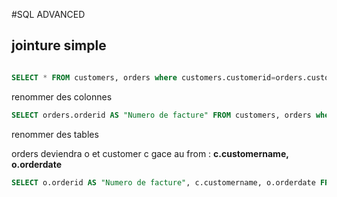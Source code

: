 #SQL ADVANCED

## jointure simple

```sql

SELECT * FROM customers, orders where customers.customerid=orders.customerid;

```


renommer des colonnes
```sql
SELECT orders.orderid AS "Numero de facture" FROM customers, orders where customers.customerid=orders.customerid;

```

renommer des tables

orders deviendra o et customer c gace au from : **c.customername, o.orderdate**


```sql
SELECT o.orderid AS "Numero de facture", c.customername, o.orderdate FROM customers c, orders o where c.customerid=o.customerid;

```





